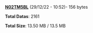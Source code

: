 [**N02TM5BL**](/data/N02TM5BL.txt) (29/12/22 - 10:52)- 156 bytes

**Total Datas**: 2161

**Total Size**: 13.50 MB / 13.5 MB
